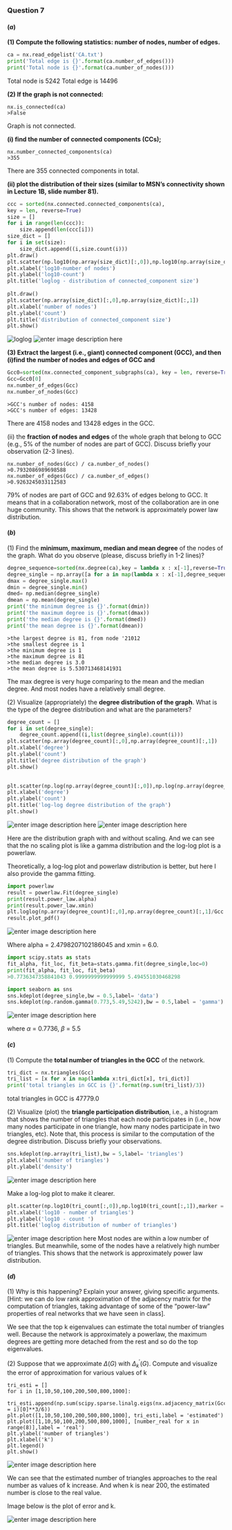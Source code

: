 ### Question 7
#### ($a$)
**(1) Compute the following statistics: number of nodes, number of edges.** 
```python
ca = nx.read_edgelist('CA.txt')
print('Total edge is {}'.format(ca.number_of_edges()))
print('Total node is {}'.format(ca.number_of_nodes()))
```
Total node is 5242
Total edge is 14496 


**(2) If the graph is not connected:** 

	nx.is_connected(ca)
	>False
Graph is not connected.

**(i) find the number of connected components (CCs);** 

	nx.number_connected_components(ca)
	>355
There are 355 connected components in total.

**(ii) plot the distribution of their sizes (similar to MSN’s connectivity shown in Lecture 1B, slide number 81).** 
```python
ccc = sorted(nx.connected.connected_components(ca),
key = len, reverse=True)
size = []
for i in range(len(ccc)):
	size.append(len(ccc[i]))
size_dict = []
for i in set(size):
	size_dict.append((i,size.count(i)))
plt.draw()
plt.scatter(np.log10(np.array(size_dict)[:,0]),np.log10(np.array(size_dict)[:,1]))
plt.xlabel('log10-number of nodes')
plt.ylabel('log10-count')
plt.title('loglog - distribution of connected_component size')
	
plt.draw()
plt.scatter(np.array(size_dict)[:,0],np.array(size_dict)[:,1])
plt.xlabel('number of nodes')
plt.ylabel('count')
plt.title('distribution of connected_component size')
plt.show()
```
![loglog](https://lh3.googleusercontent.com/-R5MnvKLhaml_DzQJN6evdhr5nyZLJreISkdUlKLNHx7ueq5ZtIs6bUgxd7ibBSefRNqpsZQIKSzPw)
![enter image description here](https://lh3.googleusercontent.com/1Qk8u_lwgEgV0vKUVE1UfD3wsjo2-Hqhhbor0Yzc3CYCr7mYVNToHd0NoDnVvcr3OmMEX-sj5AMPhQ)

**(3) Extract the largest (i.e., giant) connected component (GCC), and then (i)find the number of nodes and edges of GCC and** 
```python
Gcc0=sorted(nx.connected_component_subgraphs(ca), key = len, reverse=True)
Gcc=Gcc0[0]
nx.number_of_edges(Gcc)
nx.number_of_nodes(Gcc)
```
	>GCC's number of nodes: 4158
	>GCC's number of edges: 13428

There are 4158 nodes and 13428 edges in the GCC.

(ii) the **fraction of nodes and edges** of the whole graph that belong to GCC (e.g., 5% of the number of nodes are part of GCC). Discuss briefly your observation (2-3 lines).

	nx.number_of_nodes(Gcc) / ca.number_of_nodes()
	>0.7932086989698588
	nx.number_of_edges(Gcc) / ca.number_of_edges()
	>0.9263245033112583
79% of nodes are part of GCC and 92.63% of edges belong to GCC.
It means that in a collaboration network, most of the collaboration are in one huge community.  This shows that the network is approximately power law distribution.

#### ($b$)
(1) Find the **minimum, maximum, median and mean degree**
of the nodes of the graph. What do you observe (please, discuss briefly in 1-2 lines)? 
```python
degree_sequence=sorted(nx.degree(ca),key = lambda x : x[-1],reverse=True) # degree sequence
degree_single = np.array([a for a in map(lambda x : x[-1],degree_sequence)])
dmax = degree_single.max()
dmin = degree_single.min()
dmed= np.median(degree_single)
dmean = np.mean(degree_single)
print('the minimum degree is {}'.format(dmin))
print('the maximum degree is {}'.format(dmax))
print('the median degree is {}'.format(dmed))
print('the mean degree is {}'.format(dmean))
```	
	>the largest degree is 81, from node '21012
	>the smallest degree is 1
	>the minimum degree is 1 
	>the maximum degree is 81 
	>the median degree is 3.0 
	>the mean degree is 5.530713468141931

The max degree is very huge comparing to the mean and the median degree. And most nodes have a relatively small degree.

(2) Visualize (appropriately) the **degree distribution of the graph**. What is the type of the degree distribution and what are the parameters? 
```python
degree_count = []
for i in set(degree_single):
	degree_count.append((i,list(degree_single).count(i)))
plt.scatter(np.array(degree_count)[:,0],np.array(degree_count)[:,1])
plt.xlabel('degree')
plt.ylabel('count')
plt.title('degree distribution of the graph')
plt.show()

	
plt.scatter(np.log(np.array(degree_count)[:,0]),np.log(np.array(degree_count)[:,1]))
plt.xlabel('degree')
plt.ylabel('count')
plt.title('log-log degree distribution of the graph')
plt.show()
```
![enter image description here](https://lh3.googleusercontent.com/SpoHXHwSvsTMApyZoJ0oe25QlGz4BYRJACX9djjikz8zFeXfexvk25t07ojn7MjKdjbrPsSv8G_NVg)
![enter image description here](https://lh3.googleusercontent.com/yQVPBiMFitOg2StfOXLCuF4xHUqAiYVtExCRtsaMrDbHd6_l30XBKIr1Rx4tu8s5Wo8GhUZ4GEqbNQ)

Here are the distribution graph with and without scaling.
And we can see that the no scaling plot is like a gamma distribution and the log-log plot is a powerlaw.

Theoretically, a log-log plot and powerlaw distribution is better, but here I also provide the gamma fitting.
```python
import powerlaw
result = powerlaw.Fit(degree_single)
print(result.power_law.alpha)
print(result.power_law.xmin)
plt.loglog(np.array(degree_count)[:,0],np.array(degree_count)[:,1]/Gcc.number_of_nodes())
result.plot_pdf()
```
![enter image description here](https://lh3.googleusercontent.com/825AOrO8_Z-pksw4gocEgS1b0DstuAZCBFFAF57ltjWiM7JKc5gn5iGITf7hoDJmzVk6h-SNDlArMg)

Where alpha = 2.4798207102186045 and xmin = 6.0.
```python
import scipy.stats as stats  
fit_alpha, fit_loc, fit_beta=stats.gamma.fit(degree_single,loc=0)
print(fit_alpha, fit_loc, fit_beta)
>0.7736347358841043 0.9999999999999999 5.494551030468298

import seaborn as sns
sns.kdeplot(degree_single,bw = 0.5,label= 'data')
sns.kdeplot(np.random.gamma(0.773,5.49,5242),bw = 0.5,label = 'gamma')
```
![enter image description here](https://lh3.googleusercontent.com/yroyBZKergOHkAXgbqAcjJdfalgYK89KcTI18BbXpxcSnHk5QsmNuC5nO8ejXwWTADfpZuK3Kz8WGg)

where $\alpha$ = 0.7736, $\beta$ = 5.5 

#### ($c$)
(1) Compute the **total number of triangles in the GCC** of the network. 
```python
tri_dict = nx.triangles(Gcc)
tri_list = [x for x in map(lambda x:tri_dict[x], tri_dict)]
print('total triangles in GCC is {}'.format(np.sum(tri_list)/3))
```
total triangles in GCC is 47779.0

(2) Visualize (plot) the **triangle participation distribution**, i.e., a histogram that shows the number of triangles that each node participates in (i.e., how many nodes participate in one triangle, how many nodes participate in two triangles, etc). Note that, this process is similar to the computation of the degree distribution. Discuss briefly your observations.
```python
sns.kdeplot(np.array(tri_list),bw = 5,label= 'triangles')
plt.xlabel('number of triangles')
plt.ylabel('density')
```
![enter image description here](https://lh3.googleusercontent.com/I3A8bPpXONEb6TBWsxr4uF59j10UMZ-xyBwB4CnGyS_ekU6YNM69E3AqteUEiWZKmp39jE4XW5_dlA)

Make a log-log plot to make it clearer. 
```python
plt.scatter(np.log10(tri_count[:,0]),np.log10(tri_count[:,1]),marker = 'o')
plt.xlabel('log10 - number of triangles')
plt.ylabel('log10 - count ')
plt.title('loglog distribution of number of triangles')
```
![enter image description here](https://lh3.googleusercontent.com/mDiFdRfU0HTnCZaxPe9t4onRAU1OeyU3Tz_gbmcqvI3WIpt_Fp7iJKlm_54iAMPhkGTF70DWpWXpRA)
Most nodes are within a low number of triangles. But meanwhile, some of the nodes have a relatively high number of triangles. This shows that the network is approximately power law distribution.

#### ($d$)
(1) Why is this happening? Explain your answer, giving specific arguments. [Hint: we can do low rank approximation of the adjacency matrix for the computation of triangles, taking advantage of some of the “power-law” properties of real networks that we have seen in class].

We see that the top k eigenvalues can estimate the total number of triangles well. 
Because the network is approximately a powerlaw, the maximum degrees are getting more detached from the rest and so do the top eigenvalues. 

(2) Suppose that we approximate $\Delta(G)$ with $\Delta^{\prime}_k(G)$. Compute and visualize the error of approximation for various values of k
```pyton
tri_esti = []
for i in [1,10,50,100,200,500,800,1000]:
	tri_esti.append(np.sum(scipy.sparse.linalg.eigs(nx.adjacency_matrix(Gcc).asfptype(),k = i)[0]**3/6))
plt.plot([1,10,50,100,200,500,800,1000], tri_esti,label = 'estimated')
plt.plot([1,10,50,100,200,500,800,1000], [number_real for x in range(8)],label = 'real')
plt.ylabel('number of triangles')
plt.xlabel('k')
plt.legend()
plt.show()
```
![enter image description here](https://lh3.googleusercontent.com/78NP-qIwir3pcMX6GgE1eoO8BM0td5BgSib2GkudoyN-H-KEwhA_qT5g0jtBtQKc47AaBVP0DICPrw)

We can see that the estimated number of triangles approaches to the real number as values of k increase. And when k is near 200, the estimated number is close to the real value.

Image below is the plot of error and k.

![enter image description here](https://lh3.googleusercontent.com/Dw30uQjU_BuuO9cBzPMrJz8cmL3oErYTvw4wbL0SyInzyODdYuTgCUHkVWN54c8KfjLuvblv1yv-Pg)

<!--stackedit_data:
eyJoaXN0b3J5IjpbMTA3MzM4MjU0NV19
-->